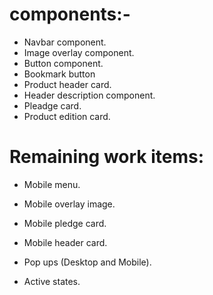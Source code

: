 # components:-
 - Navbar component.
 - Image overlay component.
 - Button component.
 - Bookmark button
 - Product header card.
 - Header description component.
 - Pleadge card.
 - Product edition card.


 # Remaining work items:
- Mobile menu.
- Mobile overlay image.
- Mobile pledge card.
- Mobile header card.

- Pop ups (Desktop and Mobile).
- Active states.


